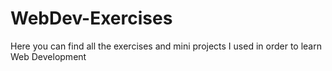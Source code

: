 # WebDev-Exercises
Here you can find all the exercises and mini projects I used in order to learn Web Development

